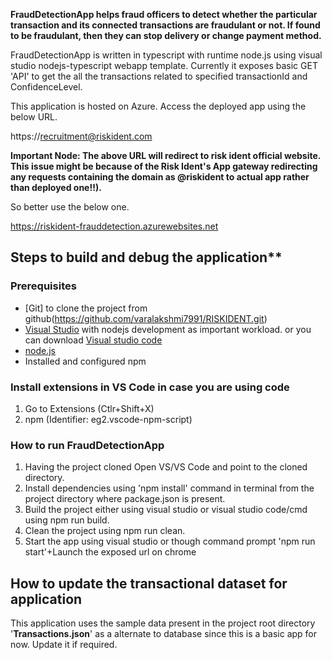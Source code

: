 **FraudDetectionApp helps fraud officers to detect whether the particular transaction and its connected transactions are fraudulant or not. If found to be fraudulant, then they can stop delivery or change payment method.**

FraudDetectionApp is written in typescript with runtime node.js using visual studio nodejs-typescript webapp template.
Currently it exposes basic GET 'API' to get the all the transactions related to specified transactionId and ConfidenceLevel.

This application is hosted on Azure. Access the deployed app using the below URL.

https://recruitment@riskident.com 

**Important Node: The above URL will redirect to risk ident official website. This issue might be because of the Risk Ident's App gateway redirecting any requests
containing the domain as @riskident to actual app rather than deployed one!!).**

So better use the below one.

https://riskident-frauddetection.azurewebsites.net


## Steps to build and debug the application**

### Prerequisites
- [Git] to clone the project from github(https://github.com/varalakshmi7991/RISKIDENT.git)
- [Visual Studio](https://visualstudio.microsoft.com/downloads/) with nodejs development as important workload.
 or you can download [Visual studio code](https://code.visualstudio.com/download)
- [node.js](https://nodejs.org/en/download/)
- Installed and configured npm


### Install extensions in VS Code in case you are using code
1. Go to Extensions (Ctlr+Shift+X)
2. npm (Identifier: eg2.vscode-npm-script)


### How to run FraudDetectionApp
1. Having the project cloned Open VS/VS Code and point to the cloned directory.
2. Install dependencies using 'npm install' command in terminal from the project directory where package.json is present.
3. Build the project either using visual studio or visual studio code/cmd using npm run build.
4. Clean the project using npm run clean.
5. Start the app using visual studio or though command prompt 'npm run start'+Launch the exposed url on chrome


## How to update the transactional dataset for application
This application uses the sample data present in the project root directory '**Transactions.json**' as a alternate to database since this is a basic app for now.
Update it if required.

